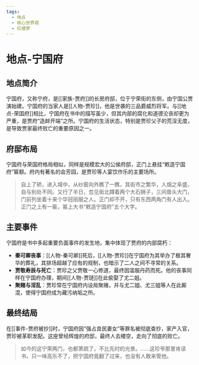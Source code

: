 ```yaml
---
tags:
  - 地点
  - 核心世界观
  - 红楼梦
---
```


# 地点-宁国府

## 地点简介

宁国府，又称宁府，是[[家族-贾府]]的长房府邸，位于宁荣街的东侧，由宁国公贾演始建。宁国府的当家人是[[人物-贾珍]]，他是世袭的三品爵威烈将军。与[[地点-荣国府]]相比，宁国府在书中的描写虽少，但其内部的腐化和道德沦丧却更为严重，是贾府“造衅开端”之所。宁国府的生活状态，特别是贾珍父子的荒淫无度，是导致贾家最终败亡的重要原因之一。

## 府邸布局

宁国府与荣国府格局相似，同样是规模宏大的公侯府邸，正门上悬挂“敕造宁国府”匾额。府内有著名的会芳园，是贾珍等人宴饮作乐的主要场所。

> 自上了轿，进入城中，从纱窗向外瞧了一瞧，其街市之繁华，人烟之阜盛，自与别处不同。又行了半日，忽见街北蹲着两个大石狮子，三间兽头大门，门前列坐着十来个华冠丽服之人。正门却不开，只有东西两角门有人出入。正门之上有一匾，匾上大书“敕造宁国府”五个大字。

## 主要事件

宁国府是书中多起重要负面事件的发生地，集中体现了贾府的内部腐朽：

*   **秦可卿丧事**：[[人物-秦可卿]]死后，[[人物-贾珍]]在宁国府为其举办了极其奢华的葬礼，其排场超越了应有的规制，也暗示了二人之间不寻常的关系。
*   **贾敬寿辰与死亡**：贾珍之父贾敬一心修道，最终因滥服丹药而死。他的丧事同样在宁国府办理，期间[[人物-贾琏]]在此偷娶了尤二姐。
*   **聚赌与淫乱**：贾珍常在宁国府内设局聚赌，并与尤二姐、尤三姐等人在此厮混，使得宁国府成为藏污纳垢之所。

## 最终结局

在[[事件-贾府被抄]]时，宁国府因“强占良民妻女”等罪名被彻底查抄，家产入官，贾珍被革职发配。这座曾经辉煌的府邸，最终人去楼空，走向了彻底的败亡。
> 如今的这宁荣两门，也都萧疏了，不比先时的光景。……这珍爷那里肯读书，只一味高乐不了，把宁国府竟翻了过来，也没有人敢来管他。
